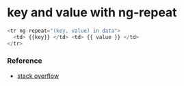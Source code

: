 # key and value with ng-repeat

```javascript
<tr ng-repeat="(key, value) in data">
  <td> {{key}} </td> <td> {{ value }} </td>
</tr>
```

### Reference

* [stack overflow](http://stackoverflow.com/questions/15127834/how-can-i-iterate-over-the-keys-value-in-ng-repeat-in-angular)
